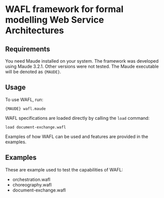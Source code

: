 # WAFL framework for formal modelling Web Service Architectures

## Requirements
You need Maude installed on your system. The framework was developed using Maude 3.2.1. Other versions were not tested. The Maude executable will be denoted as `{MAUDE}`. 

## Usage
To use WAFL, run:
```
{MAUDE} wafl.maude
```

WAFL specifications are loaded directly by calling the `load` command:
```
load document-exchange.wafl
```

Examples of how WAFL can be used and features are provided in the examples.

## Examples
These are example used to test the capabilities of WAFL:
* orchestration.wafl
* choreography.wafl
* document-exchange.wafl
